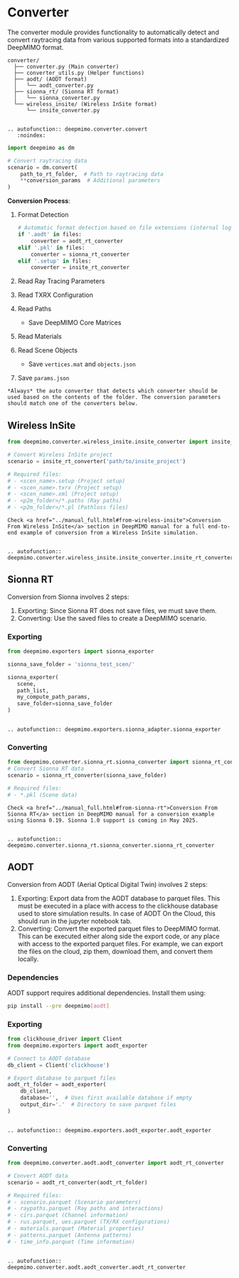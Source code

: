 # Converter

The converter module provides functionality to automatically detect and convert raytracing data from various supported formats into a standardized DeepMIMO format.

```
converter/
  ├── converter.py (Main converter)
  ├── converter_utils.py (Helper functions)
  ├── aodt/ (AODT format)
  │   └── aodt_converter.py
  ├── sionna_rt/ (Sionna RT format)
  │   └── sionna_converter.py
  └── wireless_insite/ (Wireless InSite format)
      └── insite_converter.py
```

```{eval-rst}

.. autofunction:: deepmimo.converter.convert
   :noindex:
```

```python
import deepmimo as dm

# Convert raytracing data
scenario = dm.convert(
    path_to_rt_folder,  # Path to raytracing data
    **conversion_params  # Additional parameters
)
```

**Conversion Process**:

1. Format Detection
   ```python
   # Automatic format detection based on file extensions (internal logic)
   if '.aodt' in files:
       converter = aodt_rt_converter
   elif '.pkl' in files:
       converter = sionna_rt_converter
   elif '.setup' in files:
       converter = insite_rt_converter
   ```

2. Read Ray Tracing Parameters
3. Read TXRX Configuration
4. Read Paths 
   - Save DeepMIMO Core Matrices
5. Read Materials
6. Read Scene Objects
   - Save `vertices.mat` and `objects.json`
7. Save `params.json`

```{tip}
*Always* the auto converter that detects which converter should be used based on the contents of the folder. The conversion parameters should match one of the converters below. 
```


## Wireless InSite
```python
from deepmimo.converter.wireless_insite.insite_converter import insite_rt_converter

# Convert Wireless InSite project
scenario = insite_rt_converter('path/to/insite_project')

# Required files:
# - <scen_name>.setup (Project setup)
# - <scen_name>.txrx (Project setup)
# - <scen_name>.xml (Project setup)
# - <p2m_folder>/*.paths (Ray paths)
# - <p2m_folder>/*.pl (Pathloss files)
```

```{tip}
Check <a href="../manual_full.html#from-wireless-insite">Conversion From Wireless InSite</a> section in DeepMIMO manual for a full end-to-end example of conversion from a Wireless InSite simulation.
```

```{eval-rst}

.. autofunction:: deepmimo.converter.wireless_insite.insite_converter.insite_rt_converter

```

## Sionna RT

Conversion from Sionna involves 2 steps: 
1. Exporting: Since Sionna RT does not save files, we must save them.
2. Converting: Use the saved files to create a DeepMIMO scenario.

### Exporting
```python
from deepmimo.exporters import sionna_exporter

sionna_save_folder = 'sionna_test_scen/'

sionna_exporter(
   scene,
   path_list,
   my_compute_path_params,
   save_folder=sionna_save_folder
)
```

```{eval-rst}

.. autofunction:: deepmimo.exporters.sionna_adapter.sionna_exporter

```

### Converting

```python
from deepmimo.converter.sionna_rt.sionna_converter import sionna_rt_converter
# Convert Sionna RT data
scenario = sionna_rt_converter(sionna_save_folder)

# Required files:
# - *.pkl (Scene data)
```

```{tip}
Check <a href="../manual_full.html#from-sionna-rt">Conversion From Sionna RT</a> section in DeepMIMO manual for a conversion example using Sionna 0.19. Sionna 1.0 support is coming in May 2025.
```

```{eval-rst}

.. autofunction:: deepmimo.converter.sionna_rt.sionna_converter.sionna_rt_converter

```

## AODT

Conversion from AODT (Aerial Optical Digital Twin) involves 2 steps:
1. Exporting: Export data from the AODT database to parquet files. This must be executed in a place with access to the clickhouse database used to store simulation results. In case of AODT On the Cloud, this should run in the jupyter notebook tab. 
2. Converting: Convert the exported parquet files to DeepMIMO format. This can be executed either along side the export code, or any place with access to the exported parquet files. For example, we can export the files on the cloud, zip them, download them, and convert them locally.

### Dependencies

AODT support requires additional dependencies. Install them using:
```bash
pip install --pre deepmimo[aodt]
```

### Exporting

```python
from clickhouse_driver import Client
from deepmimo.exporters import aodt_exporter

# Connect to AODT database
db_client = Client('clickhouse')

# Export database to parquet files
aodt_rt_folder = aodt_exporter(
    db_client,
    database='',  # Uses first available database if empty
    output_dir='.'  # Directory to save parquet files
)
```

```{eval-rst}

.. autofunction:: deepmimo.exporters.aodt_exporter.aodt_exporter

```

### Converting

```python
from deepmimo.converter.aodt.aodt_converter import aodt_rt_converter

# Convert AODT data
scenario = aodt_rt_converter(aodt_rt_folder)

# Required files:
# - scenario.parquet (Scenario parameters)
# - raypaths.parquet (Ray paths and interactions)
# - cirs.parquet (Channel information)
# - rus.parquet, ues.parquet (TX/RX configurations)
# - materials.parquet (Material properties)
# - patterns.parquet (Antenna patterns)
# - time_info.parquet (Time information)
```

```{eval-rst}

.. autofunction:: deepmimo.converter.aodt.aodt_converter.aodt_rt_converter

```


